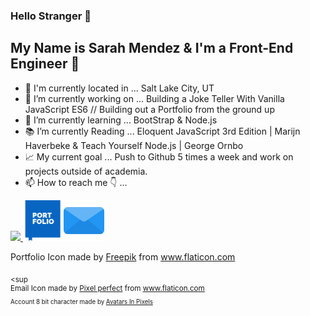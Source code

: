 ### Hello Stranger 👋
## My Name is Sarah Mendez & I'm a Front-End Engineer 💫

- 📍 I'm currently located in ... Salt Lake City, UT
- 🔭 I’m currently working on ... Building a Joke Teller With Vanilla JavaScript ES6 // Building out a Portfolio from the ground up
- 🌱 I’m currently learning ... BootStrap & Node.js
- 📚 I’m currently Reading ... Eloquent JavaScript 3rd Edition | Marijn Haverbeke & Teach Yourself Node.js | George Ornbo
- 📈 My current goal ... Push to Github 5 times a week and work on projects outside of academia.
- 📫 How to reach me 👇 ...

<a href="https://www.linkedin.com/in/srhmendez/" target="_blank"><img src="https://content.linkedin.com/content/dam/me/business/en-us/amp/brand-site/v2/bg/LI-Bug.svg.original.svg"> </a><a href="https://www.sarahmendez.com" target="_blank" ><img height=65px width=65px src="./Portfolio.svg"></a></a><a href="mailto:srhmendez@gmail.com" target="_blank" ><img class="emailIcon" height=65px width=65px src="./email.png"></a>







<sub><sup><div id="credit"><p>Portfolio Icon made by <a href="https://www.flaticon.com/authors/freepik" title="Freepik">Freepik</a> from <a href="https://www.flaticon.com/" title="Flaticon"/>www.flaticon.com</p></a></div></sup></sub>
<sub><sup<div id="credit2">Email Icon made by <a href="https://www.flaticon.com/authors/pixel-perfect" title="Pixel perfect">Pixel perfect</a> from <a href="https://www.flaticon.com/" title="Flaticon">www.flaticon.com</a></div></sup></sub>
<sub><sup><div id="credit"><p>Account 8 bit character made by <a href="http://www.avatarsinpixels.com/minipix/clothing/Body" title="Avatars In Pixels">Avatars In Pixels</a>
